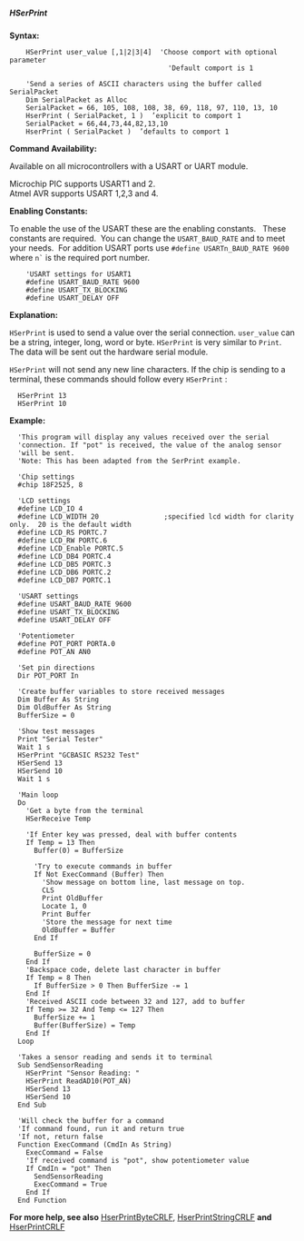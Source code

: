<div class="section">

<div class="titlepage">

<div>

<div>

##### <span id="_hserprint"></span>HSerPrint

</div>

</div>

</div>

<span class="strong">**Syntax:**</span>

``` screen
    HSerPrint user_value [,1|2|3|4]  'Choose comport with optional parameter
                                       'Default comport is 1

    'Send a series of ASCII characters using the buffer called SerialPacket
    Dim SerialPacket as Alloc
    SerialPacket = 66, 105, 108, 108, 38, 69, 118, 97, 110, 13, 10
    HserPrint ( SerialPacket, 1 )  ’explicit to comport 1
    SerialPacket = 66,44,73,44,82,13,10
    HserPrint ( SerialPacket )  ’defaults to comport 1
```

<span class="strong">**Command Availability:**</span>

Available on all microcontrollers with a USART or UART module.  

Microchip PIC supports USART1 and 2.  
Atmel AVR supports USART 1,2,3 and 4.

<span class="strong">**Enabling Constants:**</span>

To enable the use of the USART these are the enabling constants.   These
constants are required.  You can change the `USART_BAUD_RATE` and to
meet your needs.  For addition USART ports use
`#define USARTn_BAUD_RATE 9600` where `` n` `` is the required port
number.

``` screen
    'USART settings for USART1
    #define USART_BAUD_RATE 9600
    #define USART_TX_BLOCKING
    #define USART_DELAY OFF
```

<span class="strong">**Explanation:**</span>

`HSerPrint` is used to send a value over the serial connection.
`user_value` can be a string, integer, long, word or byte. `HSerPrint`
is very similar to `Print`. The data will be sent out the hardware
serial module.

`HSerPrint` will not send any new line characters. If the chip is
sending to a terminal, these commands should follow every `HSerPrint` :

``` screen
  HSerPrint 13
  HSerPrint 10
```

<span class="strong">**Example:**</span>

``` screen
  'This program will display any values received over the serial
  'connection. If "pot" is received, the value of the analog sensor
  'will be sent.
  'Note: This has been adapted from the SerPrint example.

  'Chip settings
  #chip 18F2525, 8

  'LCD settings
  #define LCD_IO 4
  #define LCD_WIDTH 20                ;specified lcd width for clarity only.  20 is the default width
  #define LCD_RS PORTC.7
  #define LCD_RW PORTC.6
  #define LCD_Enable PORTC.5
  #define LCD_DB4 PORTC.4
  #define LCD_DB5 PORTC.3
  #define LCD_DB6 PORTC.2
  #define LCD_DB7 PORTC.1

  'USART settings
  #define USART_BAUD_RATE 9600
  #define USART_TX_BLOCKING
  #define USART_DELAY OFF

  'Potentiometer
  #define POT_PORT PORTA.0
  #define POT_AN AN0

  'Set pin directions
  Dir POT_PORT In

  'Create buffer variables to store received messages
  Dim Buffer As String
  Dim OldBuffer As String
  BufferSize = 0

  'Show test messages
  Print "Serial Tester"
  Wait 1 s
  HSerPrint "GCBASIC RS232 Test"
  HSerSend 13
  HSerSend 10
  Wait 1 s

  'Main loop
  Do
    'Get a byte from the terminal
    HSerReceive Temp

    'If Enter key was pressed, deal with buffer contents
    If Temp = 13 Then
      Buffer(0) = BufferSize

      'Try to execute commands in buffer
      If Not ExecCommand (Buffer) Then
        'Show message on bottom line, last message on top.
        CLS
        Print OldBuffer
        Locate 1, 0
        Print Buffer
        'Store the message for next time
        OldBuffer = Buffer
      End If

      BufferSize = 0
    End If
    'Backspace code, delete last character in buffer
    If Temp = 8 Then
      If BufferSize > 0 Then BufferSize -= 1
    End If
    'Received ASCII code between 32 and 127, add to buffer
    If Temp >= 32 And Temp <= 127 Then
      BufferSize += 1
      Buffer(BufferSize) = Temp
    End If
  Loop

  'Takes a sensor reading and sends it to terminal
  Sub SendSensorReading
    HSerPrint "Sensor Reading: "
    HSerPrint ReadAD10(POT_AN)
    HSerSend 13
    HSerSend 10
  End Sub

  'Will check the buffer for a command
  'If command found, run it and return true
  'If not, return false
  Function ExecCommand (CmdIn As String)
    ExecCommand = False
    'If received command is "pot", show potentiometer value
    If CmdIn = "pot" Then
      SendSensorReading
      ExecCommand = True
    End If
  End Function
```

<span class="strong">**For more help, see also**</span>
<a href="_hserprintbytecrlf.html" class="link" title="HserPrintByteCRLF">HserPrintByteCRLF</a>,
<a href="_hserprintstringcrlf.html" class="link" title="HSerPrintStringCRLF">HserPrintStringCRLF</a>
<span class="strong">**and**</span>
<a href="_hserprintcrlf.html" class="link" title="HserPrintCRLF">HserPrintCRLF</a>

</div>
